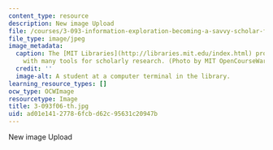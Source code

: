 ```yaml
---
content_type: resource
description: New image Upload
file: /courses/3-093-information-exploration-becoming-a-savvy-scholar-fall-2006/ad01e14127786fcbd62c95631c20947b_3-093f06-th.jpg
file_type: image/jpeg
image_metadata:
  caption: The [MIT Libraries](http://libraries.mit.edu/index.html) provide students
    with many tools for scholarly research. (Photo by MIT OpenCourseWare.)
  credit: ''
  image-alt: A student at a computer terminal in the library.
learning_resource_types: []
ocw_type: OCWImage
resourcetype: Image
title: 3-093f06-th.jpg
uid: ad01e141-2778-6fcb-d62c-95631c20947b
---
```

New image Upload

